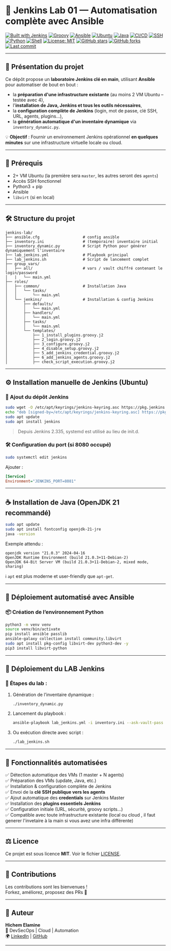# 🧪 Jenkins Lab 01 — Automatisation complète avec Ansible

[![Built with Jenkins](https://img.shields.io/badge/Built%20With-Jenkins-blue?logo=jenkins)](https://www.jenkins.io/)
[![Groovy](https://img.shields.io/badge/Script-Groovy-4298B8?logo=apache-groovy)](https://groovy-lang.org/)
[![Ansible](https://img.shields.io/badge/Automation-Ansible-EE0000?logo=ansible)](https://www.ansible.com/)
[![Ubuntu](https://img.shields.io/badge/OS-Ubuntu-E95420?logo=ubuntu)](https://ubuntu.com/)
[![Java](https://img.shields.io/badge/Java-OpenJDK%2021-blue?logo=java)](https://openjdk.org/)
[![CI/CD](https://img.shields.io/badge/CI%2FCD-Automated-007ec6?logo=githubactions)](https://en.wikipedia.org/wiki/CI/CD)
[![SSH](https://img.shields.io/badge/Auth-SSH-2e9fff?logo=openssh)](https://www.openssh.com/)
[![Python](https://img.shields.io/badge/Python-3.10+-3670A0?logo=python)](https://python.org)
[![Shell](https://img.shields.io/badge/Shell-Bash-1f425f.svg?logo=gnubash)](https://www.gnu.org/software/bash/)
[![License: MIT](https://img.shields.io/badge/License-MIT-green.svg)](LICENSE)
[![GitHub stars](https://img.shields.io/github/stars/hichemlamine28/jenkins-lab-01?style=social)](https://github.com/hichemlamine28/jenkins-lab-01/stargazers)
[![GitHub forks](https://img.shields.io/github/forks/hichemlamine28/jenkins-lab-01?style=social)](https://github.com/hichemlamine28/jenkins-lab-01/network)
[![Last commit](https://img.shields.io/github/last-commit/hichemlamine28/jenkins-lab-01)](https://github.com/hichemlamine28/jenkins-lab-01/commits)


---

## 🚀 Présentation du projet

Ce dépôt propose un **laboratoire Jenkins clé en main**, utilisant **Ansible** pour automatiser de bout en bout :

- la **préparation d'une infrastructure existante** (au moins 2 VM Ubuntu – testée avec 4),
- l'**installation de Java, Jenkins et tous les outils nécessaires**,
- la **configuration complète de Jenkins** (login, mot de passe, clé SSH, URL, agents, plugins...),
- la **génération automatique d'un inventaire dynamique** via `inventory_dynamic.py`.

💡 **Objectif** : Fournir un environnement Jenkins opérationnel **en quelques minutes** sur une infrastructure virtuelle locale ou cloud.

---

## 🧱 Prérequis

- 2+ VM Ubuntu (la première sera `master`, les autres seront des `agents`)
- Accès SSH fonctionnel
- Python3 + pip
- Ansible
- `libvirt` (si en local)

---

## 🛠️ Structure du projet

```text
jenkins-lab/
├── ansible.cfg                   # config ansible
├── inventory.ini                 # (temporaire) inventaire initial
├── inventory_dynamic.py          # Script Python pour générer dynamiquement l'inventaire
├── lab_jenkins.yml               # Playbook principal
├── lab_jenkins.sh                # Script de lancement complet
├── group_vars/
│   ├── all/                      # vars / vault chiffré contenant le login/password
│   |   └── main.yml
├── roles/
│   ├── common/                   # Installation Java
│   │   └── tasks/
│   │       └── main.yml
│   └── jenkins/                  # Installation & config Jenkins
│       ├── defaults/
│       │   └── main.yml
│       ├── handlers/
│       │   └── main.yml
│       ├── tasks/
│       │   └── main.yml
│       └── templates/
│           ├── 1_install_plugins.groovy.j2
│           ├── 2_login.groovy.j2
│           ├── 3_configure.groovy.j2
│           ├── 4_disable_setup.groovy.j2
│           ├── 5_add_jenkins_credential.groovy.j2
│           ├── 6_add_jenkins_agents.groovy.j2
│           ├── check_script_execution.groovy.j2
```

---

## ⚙️ Installation manuelle de Jenkins (Ubuntu)

### 🔧 Ajout du dépôt Jenkins

```bash
sudo wget -O /etc/apt/keyrings/jenkins-keyring.asc https://pkg.jenkins.io/debian/jenkins.io-2023.key
echo "deb [signed-by=/etc/apt/keyrings/jenkins-keyring.asc] https://pkg.jenkins.io/debian binary/" | sudo tee /etc/apt/sources.list.d/jenkins.list > /dev/null
sudo apt update
sudo apt install jenkins
```

> Depuis Jenkins 2.335, systemd est utilisé au lieu de init.d.

### 🛠️ Configuration du port (si 8080 occupé)

```bash
sudo systemctl edit jenkins
```

Ajouter :

```ini
[Service]
Environment="JENKINS_PORT=8081"
```

---

## ☕ Installation de Java (OpenJDK 21 recommandé)

```bash
sudo apt update
sudo apt install fontconfig openjdk-21-jre
java -version
```

Exemple attendu :

```text
openjdk version "21.0.3" 2024-04-16
OpenJDK Runtime Environment (build 21.0.3+11-Debian-2)
OpenJDK 64-Bit Server VM (build 21.0.3+11-Debian-2, mixed mode, sharing)
```

ℹ️ `apt` est plus moderne et user-friendly que `apt-get`.

---

## 🧪 Déploiement automatisé avec Ansible

### 📦 Création de l’environnement Python

```bash
python3 -m venv venv
source venv/bin/activate
pip install ansible passlib
ansible-galaxy collection install community.libvirt
sudo apt install pkg-config libvirt-dev python3-dev -y
pip3 install libvirt-python
```

---

## 🚀 Déploiement du LAB Jenkins

### 🧰 Étapes du lab :

1. Génération de l’inventaire dynamique :
   ```bash
   ./inventory_dynamic.py
   ```

2. Lancement du playbook :
   ```bash
   ansible-playbook lab_jenkins.yml -i inventory.ini --ask-vault-pass
   ```

3. Ou exécution directe avec script :
   ```bash
   ./lab_jenkins.sh
   ```

---

## 🧩 Fonctionnalités automatisées

✅ Détection automatique des VMs (1 master + N agents)  
✅ Préparation des VMs (update, Java, etc.)  
✅ Installation & configuration complète de Jenkins  
✅ Envoi de la **clé SSH publique vers les agents**  
✅ Ajout automatique des **credentials** sur Jenkins Master  
✅ Installation des **plugins essentiels Jenkins**  
✅ Configuration initiale (URL, sécurité, groovy scripts...)  
✅ Compatible avec toute infrastructure existante (local ou cloud , il faut generer l'invetaire à la main si vous avez une infra différente)

---

## ⚖️ Licence

Ce projet est sous licence **MIT**. Voir le fichier [LICENSE](./LICENSE).

---

## 🤝 Contributions

Les contributions sont les bienvenues !  
Forkez, améliorez, proposez des PRs 🙏

---

## 👤 Auteur

**Hichem Elamine**  
💼 DevSecOps | Cloud | Automation  
🌍 [LinkedIn](https://www.linkedin.com/in/hichemlamine/) | [GitHub](https://github.com/hichemlamine28)

---
